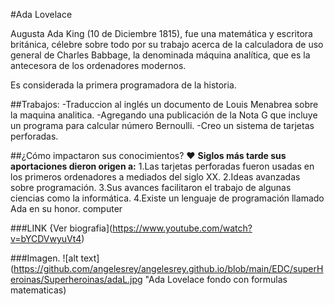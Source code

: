 #Ada Lovelace

Augusta Ada King (10 de Diciembre 1815), fue una matemática y escritora británica, célebre sobre todo por su trabajo acerca de la calculadora de uso general de Charles Babbage, la denominada máquina analítica, que es la antecesora de los ordenadores modernos.

Es considerada la primera programadora de la historia.

##Trabajos: 
-Traduccion al inglés un documento de Louis Menabrea sobre la maquina analitica. 
-Agregando una publicación de la Nota G que incluye un programa para calcular número Bernoulli. 
-Creo un sistema de tarjetas perforadas.


##¿Cómo impactaron sus conocimientos? :heart: 
**Siglos más tarde sus aportaciones dieron origen a:**
1.Las tarjetas perforadas fueron usadas en los primeros ordenadores a mediados del siglo XX. 
2.Ideas avanzadas sobre programación. 
3.Sus avances facilitaron el trabajo de algunas ciencias como la informática. 
4.Existe un lenguaje de programación llamado Ada en su honor. computer

###LINK
{Ver biografia](https://www.youtube.com/watch?v=bYCDVwyuVt4)

###Imagen. 
![alt text](https://github.com/angelesrey/angelesrey.github.io/blob/main/EDC/superHeroinas/Superheroinas/adaL.jpg "Ada Lovelace fondo con formulas matematicas)
